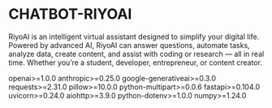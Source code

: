 # CHATBOT-RIYOAI
RiyoAI is an intelligent virtual assistant designed to simplify your digital life. Powered by advanced AI, RiyoAI can answer questions, automate tasks, analyze data, create content, and assist with coding or research — all in real time. Whether you’re a student, developer, entrepreneur, or content creator.



openai>=1.0.0
anthropic>=0.25.0
google-generativeai>=0.3.0
requests>=2.31.0
pillow>=10.0.0
python-multipart>=0.0.6
fastapi>=0.104.0
uvicorn>=0.24.0
aiohttp>=3.9.0
python-dotenv>=1.0.0
numpy>=1.24.0

